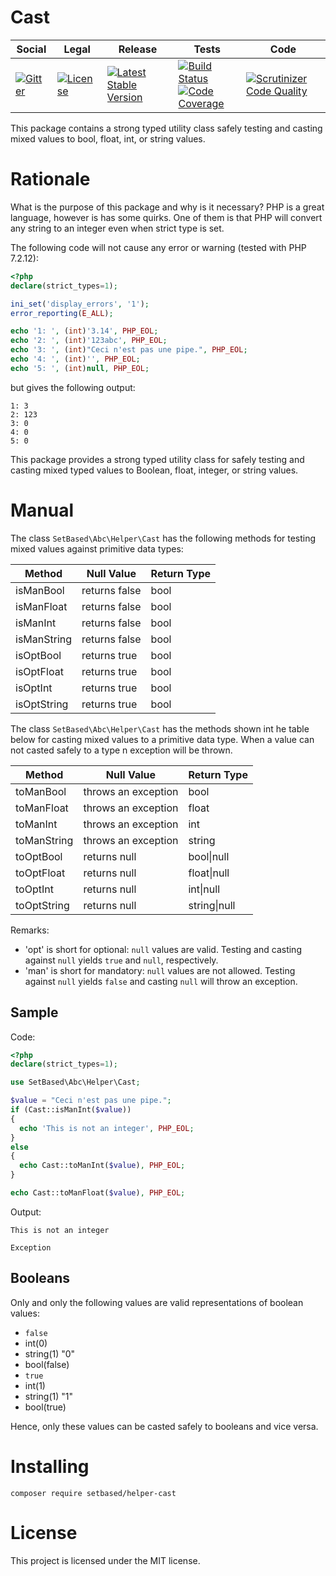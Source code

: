 # Cast

<table>
<thead>
<tr>
<th>Social</th>
<th>Legal</th>
<th>Release</th>
<th>Tests</th>
<th>Code</th>
</tr>
</thead>
<tbody>
<tr>
<td>
<a href="https://gitter.im/SetBased/php-abc?utm_source=badge&utm_medium=badge&utm_campaign=pr-badge"><img src="https://badges.gitter.im/SetBased/php-abc.svg" alt="Gitter"/></a>
</td>
<td>
<a href="https://packagist.org/packages/setbased/helper-cast"><img src="https://poser.pugx.org/setbased/helper-cast/license" alt="License"/></a>
</td>
<td>
<a href="https://packagist.org/packages/setbased/helper-cast"><img src="https://poser.pugx.org/setbased/helper-cast/v/stable" alt="Latest Stable Version"/></a><br/>
</td>
<td>
<a href="https://travis-ci.org/SetBased/php-helper-cast"><img src="https://travis-ci.org/SetBased/php-helper-cast.svg?branch=master" alt="Build Status"/></a><br/>
<a href="https://scrutinizer-ci.com/g/SetBased/php-helper-cast/?branch=master"><img src="https://scrutinizer-ci.com/g/SetBased/php-helper-cast/badges/coverage.png?b=master" alt="Code Coverage"/></a>
</td>
<td>
<a href="https://scrutinizer-ci.com/g/SetBased/php-helper-cast/?branch=master"><img src="https://scrutinizer-ci.com/g/SetBased/php-helper-cast/badges/quality-score.png?b=master" alt="Scrutinizer Code Quality"/></a>
</td>
</tr>
</tbody>
</table>

This package contains a strong typed utility class safely testing and casting mixed values to bool, float, int, or
string values.

# Rationale

What is the purpose of this package and why is it necessary?
PHP is a great language, however is has some quirks. One of them is that PHP will convert any string to an integer even
when strict type is set.

The following code will not cause any error or warning (tested with PHP 7.2.12):
```php
<?php
declare(strict_types=1);

ini_set('display_errors', '1');
error_reporting(E_ALL);

echo '1: ', (int)'3.14', PHP_EOL;
echo '2: ', (int)'123abc', PHP_EOL;
echo '3: ', (int)"Ceci n'est pas une pipe.", PHP_EOL;
echo '4: ', (int)'', PHP_EOL;
echo '5: ', (int)null, PHP_EOL;
```
but gives the following output:
```text
1: 3
2: 123
3: 0
4: 0
5: 0
```

This package provides a strong typed utility class for safely testing and casting mixed typed values to Boolean,
float, integer, or string values.

# Manual

The class `SetBased\Abc\Helper\Cast` has the following methods for testing mixed values against primitive data types:

| Method      | Null Value    | Return Type |
| ----------- | ------------- | ----------- |
| isManBool   | returns false | bool        |
| isManFloat  | returns false | bool        |
| isManInt    | returns false | bool        |
| isManString | returns false | bool        |
| isOptBool   | returns true  | bool        |
| isOptFloat  | returns true  | bool        |
| isOptInt    | returns true  | bool        |
| isOptString | returns true  | bool        |

The class `SetBased\Abc\Helper\Cast` has the methods shown int he table below for casting mixed values to a primitive
data type. When a value can not casted safely to a type n exception will be thrown.

| Method      | Null Value          | Return Type  |
| ----------- | ------------------- | ------------ |
| toManBool   | throws an exception | bool         |
| toManFloat  | throws an exception | float        |
| toManInt    | throws an exception | int          |
| toManString | throws an exception | string       |
| toOptBool   | returns null        | bool\|null   |
| toOptFloat  | returns null        | float\|null  |
| toOptInt    | returns null        | int\|null    |
| toOptString | returns null        | string\|null |

Remarks:
 * 'opt' is short for optional:  `null` values are valid. Testing and casting against `null` yields `true` and `null`, respectively.
 * 'man' is short for mandatory: `null` values are not allowed. Testing against `null` yields `false` and casting `null` will throw an exception.

## Sample

Code:
```php
<?php
declare(strict_types=1);

use SetBased\Abc\Helper\Cast;

$value = "Ceci n'est pas une pipe.";
if (Cast::isManInt($value))
{
  echo 'This is not an integer', PHP_EOL;
}
else
{
  echo Cast::toManInt($value), PHP_EOL;
}

echo Cast::toManFloat($value), PHP_EOL;
```

Output:
```
This is not an integer

Exception
```

## Booleans

Only and only the following values are valid representations of boolean values:
* `false`
 * int(0)
 * string(1) "0"
 * bool(false)
* `true`
 * int(1)
 * string(1) "1"
 * bool(true)

Hence, only these values can be casted safely to booleans and vice versa.


# Installing

```
composer require setbased/helper-cast
```


#  License

This project is licensed under the MIT license.
